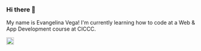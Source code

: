 ### Hi there 👋
My name is Evangelina Vega! 
I'm currently learning how to code at a Web & App Development course at CICCC.



<img src="https://cdn-icons-png.flaticon.com/512/61/61109.png" href="https://www.linkedin.com/in/evangelina-vega" width="20" height="20">


<!--
**evangclina/evangclina** is a ✨ _special_ ✨ repository because its `README.md` (this file) appears on your GitHub profile.

Here are some ideas to get you started:

- 🔭 I’m currently working on ...
- 🌱 I’m currently learning ...
- 👯 I’m looking to collaborate on ...
- 🤔 I’m looking for help with ...
- 💬 Ask me about ...
- 📫 How to reach me: ...
- 😄 Pronouns: ...
- ⚡ Fun fact: ...
-->

